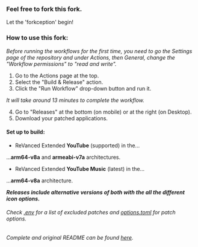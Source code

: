 ### Feel free to fork this fork.
Let the 'forkception' begin!
### How to use this fork:

*Before running the workflows for the first time, you need to go the Settings page of the repository and under Actions, then General, change the "Workflow permissions" to "read and write".*

1. Go to the Actions page at the top.
2. Select the "Build & Release" action.
3. Click the "Run Workflow" drop-down button and run it.

*It will take around 13 minutes to complete the workflow.*

4. Go to "Releases" at the bottom (on mobile) or at the right (on Desktop).
5. Download your patched applications.

#### Set up to build:
* ReVanced Extended **YouTube** (supported) in the...

...**arm64-v8a** and **armeabi-v7a** architectures.
* ReVanced Extended **YouTube Music** (latest) in the...

...**arm64-v8a** architecture.

***Releases include alternative versions of both with the all the different icon options.***

###### Check [.env](https://github.com/Spacellary/docker-py-revanced/blob/main/.env) for a list of excluded patches and [options.toml](https://github.com/Spacellary/docker-py-revanced/blob/main/apks/options.toml) for patch options.
###### Complete and original README can be found [here](https://github.com/Spacellary/docker-py-revanced/blob/main/README-ORIGINAL.md).
